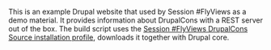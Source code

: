 This is an example Drupal website that used by Session #FlyViews as a demo material.
It provides information about DrupalCons with a REST server out of the box.
The build script uses the [Session #FlyViews DrupalCons Source installation profile](https://github.com/balintk/Session--FlyViews---DrupalCons-Source-Site-installation-profile), downloads it together with Drupal core.
